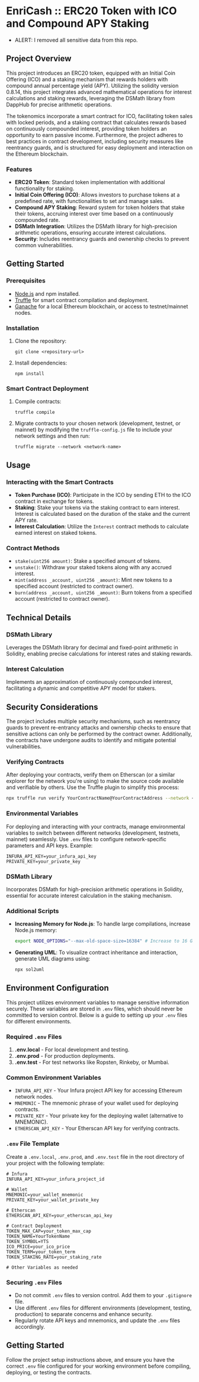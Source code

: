 # EnriCash :: ERC20 Token with ICO and Compound APY Staking

* ALERT: I removed all sensitive data from this repo.

## Project Overview

This project introduces an ERC20 token, equipped with an Initial Coin Offering (ICO) and a staking mechanism that rewards holders with compound annual percentage yield (APY). Utilizing the solidity version 0.8.14, this project integrates advanced mathematical operations for interest calculations and staking rewards, leveraging the DSMath library from DappHub for precise arithmetic operations.

The tokenomics incorporate a smart contract for ICO, facilitating token sales with locked periods, and a staking contract that calculates rewards based on continuously compounded interest, providing token holders an opportunity to earn passive income. Furthermore, the project adheres to best practices in contract development, including security measures like reentrancy guards, and is structured for easy deployment and interaction on the Ethereum blockchain.

### Features

- **ERC20 Token**: Standard token implementation with additional functionality for staking.
- **Initial Coin Offering (ICO)**: Allows investors to purchase tokens at a predefined rate, with functionalities to set and manage sales.
- **Compound APY Staking**: Reward system for token holders that stake their tokens, accruing interest over time based on a continuously compounded rate.
- **DSMath Integration**: Utilizes the DSMath library for high-precision arithmetic operations, ensuring accurate interest calculations.
- **Security**: Includes reentrancy guards and ownership checks to prevent common vulnerabilities.

## Getting Started

### Prerequisites

- [Node.js](https://nodejs.org/en/) and npm installed.
- [Truffle](https://www.trufflesuite.com/truffle) for smart contract compilation and deployment.
- [Ganache](https://www.trufflesuite.com/ganache) for a local Ethereum blockchain, or access to testnet/mainnet nodes.

### Installation

1. Clone the repository:
   ```
   git clone <repository-url>
   ```
2. Install dependencies:
   ```
   npm install
   ```

### Smart Contract Deployment

1. Compile contracts:
   ```
   truffle compile
   ```
2. Migrate contracts to your chosen network (development, testnet, or mainnet) by modifying the `truffle-config.js` file to include your network settings and then run:
   ```
   truffle migrate --network <network-name>
   ```

## Usage

### Interacting with the Smart Contracts

- **Token Purchase (ICO)**: Participate in the ICO by sending ETH to the ICO contract in exchange for tokens.
- **Staking**: Stake your tokens via the staking contract to earn interest. Interest is calculated based on the duration of the stake and the current APY rate.
- **Interest Calculation**: Utilize the `Interest` contract methods to calculate earned interest on staked tokens.

### Contract Methods

- `stake(uint256 amount)`: Stake a specified amount of tokens.
- `unstake()`: Withdraw your staked tokens along with any accrued interest.
- `mint(address _account, uint256 _amount)`: Mint new tokens to a specified account (restricted to contract owner).
- `burn(address _account, uint256 _amount)`: Burn tokens from a specified account (restricted to contract owner).

## Technical Details

### DSMath Library

Leverages the DSMath library for decimal and fixed-point arithmetic in Solidity, enabling precise calculations for interest rates and staking rewards.

### Interest Calculation

Implements an approximation of continuously compounded interest, facilitating a dynamic and competitive APY model for stakers.

## Security Considerations

The project includes multiple security mechanisms, such as reentrancy guards to prevent re-entrancy attacks and ownership checks to ensure that sensitive actions can only be performed by the contract owner. Additionally, the contracts have undergone audits to identify and mitigate potential vulnerabilities.


### Verifying Contracts

After deploying your contracts, verify them on Etherscan (or a similar explorer for the network you're using) to make the source code available and verifiable by others. Use the Truffle plugin to simplify this process:

```bash
npx truffle run verify YourContractName@YourContractAddress --network <network-name>
```

### Environmental Variables

For deploying and interacting with your contracts, manage environmental variables to switch between different networks (development, testnets, mainnet) seamlessly. Use `.env` files to configure network-specific parameters and API keys. Example:

```plaintext
INFURA_API_KEY=your_infura_api_key
PRIVATE_KEY=your_private_key
```

### DSMath Library

Incorporates DSMath for high-precision arithmetic operations in Solidity, essential for accurate interest calculation in the staking mechanism.

### Additional Scripts

- **Increasing Memory for Node.js**:
  To handle large compilations, increase Node.js memory:

  ```bash
  export NODE_OPTIONS="--max-old-space-size=16384" # Increase to 16 GB
  ```

- **Generating UML**:
  To visualize contract inheritance and interaction, generate UML diagrams using:

  ```bash
  npx sol2uml
  ```

## Environment Configuration

This project utilizes environment variables to manage sensitive information securely. These variables are stored in `.env` files, which should never be committed to version control. Below is a guide to setting up your `.env` files for different environments.

### Required `.env` Files

1. **.env.local** - For local development and testing.
2. **.env.prod** - For production deployments.
3. **.env.test** - For test networks like Ropsten, Rinkeby, or Mumbai.

### Common Environment Variables

- `INFURA_API_KEY` - Your Infura project API key for accessing Ethereum network nodes.
- `MNEMONIC` - The mnemonic phrase of your wallet used for deploying contracts.
- `PRIVATE_KEY` - Your private key for the deploying wallet (alternative to MNEMONIC).
- `ETHERSCAN_API_KEY` - Your Etherscan API key for verifying contracts.

### `.env` File Template

Create a `.env.local`, `.env.prod`, and `.env.test` file in the root directory of your project with the following template:

```plaintext
# Infura
INFURA_API_KEY=your_infura_project_id

# Wallet
MNEMONIC=your_wallet_mnemonic
PRIVATE_KEY=your_wallet_private_key

# Etherscan
ETHERSCAN_API_KEY=your_etherscan_api_key

# Contract Deployment
TOKEN_MAX_CAP=your_token_max_cap
TOKEN_NAME=YourTokenName
TOKEN_SYMBOL=YTS
ICO_PRICE=your_ico_price
TOKEN_TERM=your_token_term
TOKEN_STAKING_RATE=your_staking_rate

# Other Variables as needed
```

### Securing `.env` Files

- Do not commit `.env` files to version control. Add them to your `.gitignore` file.
- Use different `.env` files for different environments (development, testing, production) to separate concerns and enhance security.
- Regularly rotate API keys and mnemonics, and update the `.env` files accordingly.

## Getting Started

Follow the project setup instructions above, and ensure you have the correct `.env` file configured for your working environment before compiling, deploying, or testing the contracts.
